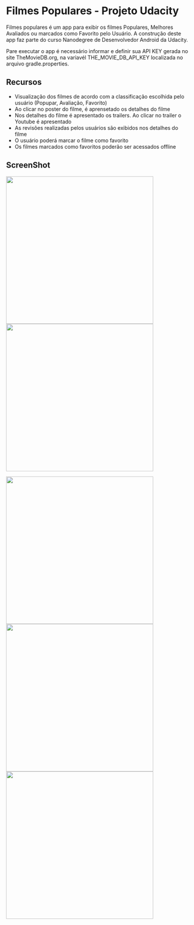 # Filmes Populares - Projeto Udacity

Filmes populares é um app para exibir os filmes Populares, Melhores Avaliados ou marcados como Favorito pelo Usuário.
A construção deste app faz parte do curso Nanodegree de Desenvolvedor Android da Udacity.

Pare executar o app é necessário informar e definir sua API KEY gerada no site TheMovieDB.org, na variavél THE_MOVIE_DB_API_KEY localizada no arquivo gradle.properties.

## Recursos
<ul>
<li> Visualização dos filmes de acordo com a classificação escolhida pelo usuário (Popupar, Avaliação, Favorito)</li>
<li> Ao clicar no poster do filme, é aprensetado os detalhes do filme</li>
<li> Nos detalhes do filme é apresentado os trailers. Ao clicar no trailer o Youtube é apresentado</li>
<li> As revisões realizadas pelos usuários são exibidos nos detalhes do filme</li>
<li> O usuário poderá marcar o filme como favorito</li>
<li> Os filmes marcados como favoritos poderão ser acessados offline</li>
</ul>

## ScreenShot
<img src="https://drive.google.com/uc?export=view&id=0B6a5EuiQ7i8uNC1HQ0dTWXRWWTg" width="400px" > <img src="https://drive.google.com/uc?export=view&id=0B6a5EuiQ7i8uU1BHVE5pRkE1eXM" width="400px" >

<img src="https://drive.google.com/uc?export=view&id=0B6a5EuiQ7i8ubEhOMF9oQ0Jla0k" width="400px" > <img src="https://drive.google.com/uc?export=view&id=0B6a5EuiQ7i8uU1BHVE5pRkE1eXM" width="400px" > <img src="https://drive.google.com/uc?export=view&id=0B6a5EuiQ7i8uT2lPWFl6MmZ1NzA" width="400px" >
